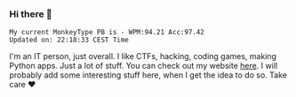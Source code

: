 ### Hi there 👋
<!-- PB START -->
```
My current MonkeyType PB is - WPM:94.21 Acc:97.42
Updated on: 22:18:33 CEST Time
```
<!-- PB END -->
I'm an IT person, just overall. I like CTFs, hacking, coding games, making Python apps. Just a lot of stuff.
You can check out my website [here](https://skill3472.github.io/).
I will probably add some interesting stuff here, when I get the idea to do so. Take care ❤️
